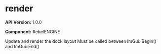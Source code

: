 # render

**API Version:** 1.0.0

**Component:** RebelENGINE

Update and render the dock layout
Must be called between ImGui::Begin() and ImGui::End()

